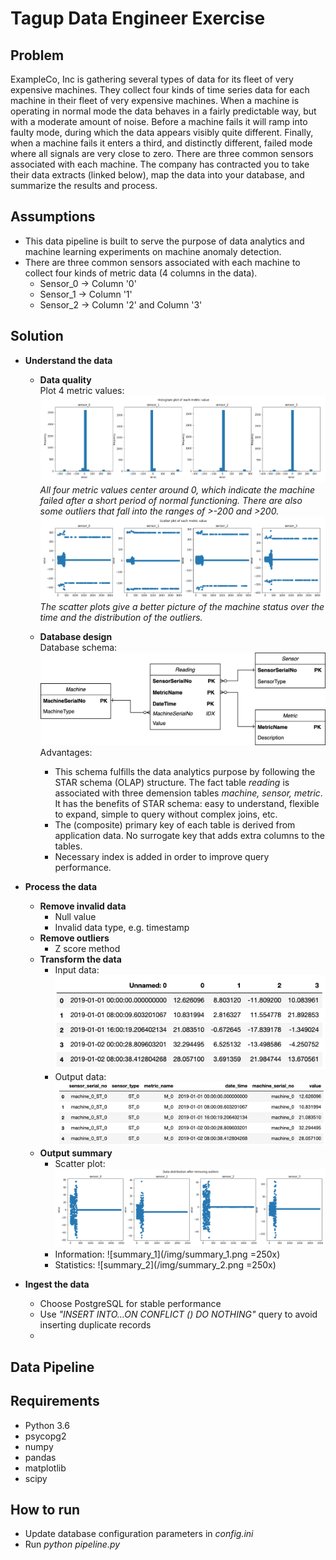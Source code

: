 # Tagup Data Engineer Exercise

## Problem
ExampleCo, Inc is gathering several types of data for its fleet of very expensive machines. They collect four kinds of time series data for each machine in their fleet of very expensive machines. When a machine is operating in normal mode the data behaves in a fairly predictable way, but with a moderate amount of noise. Before a machine fails it will ramp into faulty mode, during which the data appears visibly quite different. Finally, when a machine fails it enters a third, and distinctly different, failed mode where all signals are very close to zero. There are three common sensors associated with each machine. The company has contracted you to take their data extracts (linked below), map the data into your database, and summarize the results and process.

## Assumptions
- This data pipeline is built to serve the purpose of data analytics and machine learning experiments on machine anomaly detection.
- There are three common sensors associated with each machine to collect four kinds of metric data (4 columns in the data). 
	- Sensor_0 -> Column '0'
	- Sensor_1 -> Column '1'
	- Sensor_2 -> Column '2' and Column '3'

## Solution
- <strong>Understand the data</strong>
	- <strong>Data quality</strong>   
	Plot 4 metric values:
	![histogram](/img/histogram.png)
	_All four metric values center around 0, which indicate the machine failed after a short period of normal functioning. There are also some outliers that fall into the ranges of >-200 and >200._
	![scatter](/img/scatter.png)
	_The scatter plots give a better picture of the machine status over the time and the distribution of the outliers._

	- <strong>Database design</strong>  
	Database schema:
	![schema](/img/schema.png)
	Advantages:  
		- This schema fulfills the data analytics purpose by following the STAR schema (OLAP) structure. The fact table _reading_ is associated with three demension tables _machine, sensor, metric_. It has the benefits of STAR schema: easy to understand, flexible to expand, simple to query without complex joins, etc.
		- The (composite) primary key of each table is derived from application data. No surrogate key that adds extra columns to the tables.
		- Necessary index is added in order to improve query performance.

- <strong>Process the data</strong>
	- <strong>Remove invalid data</strong>
		- Null value
		- Invalid data type, e.g. timestamp
	- <strong>Remove outliers</strong>
		- Z score method
	- <strong>Transform the data</strong>
		- Input data:
		![raw](/img/raw.png)
		- Output data:  
		![processed](/img/processed.png)
	- <strong>Output summary</strong>
		- Scatter plot:
		![scatter_clean](/img/scatter_clean.png)
		- Information:
		![summary_1](/img/summary_1.png =250x)
		- Statistics:
		![summary_2](/img/summary_2.png =250x)

- <strong>Ingest the data</strong>
	- Choose PostgreSQL for stable performance
	- Use _"INSERT INTO...ON CONFLICT () DO NOTHING"_ query to avoid inserting duplicate records
	- 


## Data Pipeline



## Requirements
- Python 3.6
- psycopg2
- numpy
- pandas
- matplotlib
- scipy

## How to run
- Update database configuration parameters in _config.ini_
- Run _python pipeline.py_
